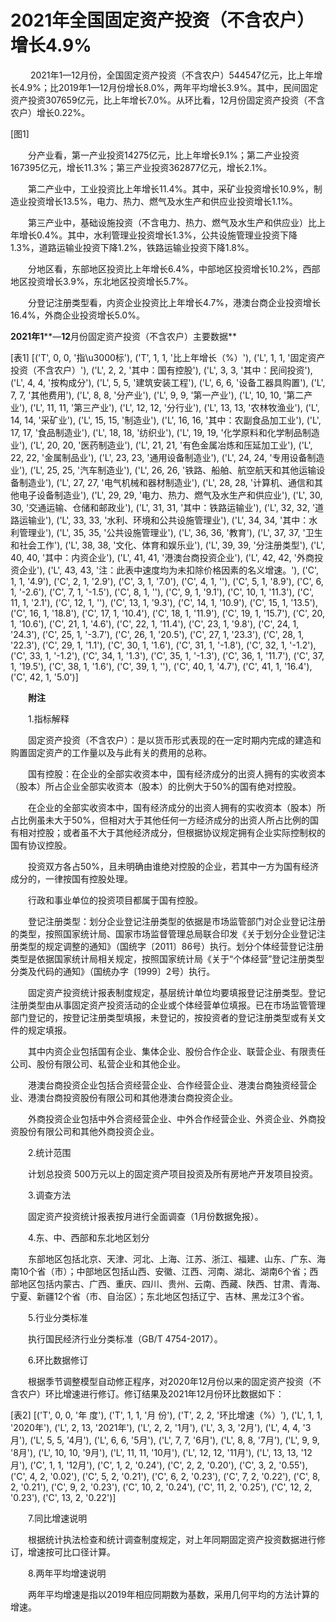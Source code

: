 # 2021年全国固定资产投资（不含农户）增长4.9%

　　 2021年1—12月份，全国固定资产投资（不含农户）544547亿元，比上年增长4.9%；比2019年1—12月份增长8.0%，两年平均增长3.9%。其中，民间固定资产投资307659亿元，比上年增长7.0%。从环比看，12月份固定资产投资（不含农户）增长0.22%。

[图1]

　　分产业看，第一产业投资14275亿元，比上年增长9.1%；第二产业投资167395亿元，增长11.3%；第三产业投资362877亿元，增长2.1%。

　　第二产业中，工业投资比上年增长11.4%。其中，采矿业投资增长10.9%，制造业投资增长13.5%，电力、热力、燃气及水生产和供应业投资增长1.1%。

　　第三产业中，基础设施投资（不含电力、热力、燃气及水生产和供应业）比上年增长0.4%。其中，水利管理业投资增长1.3%，公共设施管理业投资下降1.3%，道路运输业投资下降1.2%，铁路运输业投资下降1.8%。

　　分地区看，东部地区投资比上年增长6.4%，中部地区投资增长10.2%，西部地区投资增长3.9%，东北地区投资增长5.7%。

　　分登记注册类型看，内资企业投资比上年增长4.7%，港澳台商企业投资增长16.4%，外商企业投资增长5.0%。

**2021****年****1****—****12****月份固定资产投资（不含农户）主要数据**

[表1]
[('T', 0, 0, '指\u3000标'), ('T', 1, 1, '比上年增长（%）'), ('L', 1, 1, '固定资产投资（不含农户）'), ('L', 2, 2, '其中：国有控股'), ('L', 3, 3, '其中：民间投资'), ('L', 4, 4, '按构成分'), ('L', 5, 5, '建筑安装工程'), ('L', 6, 6, '设备工器具购置'), ('L', 7, 7, '其他费用'), ('L', 8, 8, '分产业'), ('L', 9, 9, '第一产业'), ('L', 10, 10, '第二产业'), ('L', 11, 11, '第三产业'), ('L', 12, 12, '分行业'), ('L', 13, 13, '农林牧渔业'), ('L', 14, 14, '采矿业'), ('L', 15, 15, '制造业'), ('L', 16, 16, '其中：农副食品加工业'), ('L', 17, 17, '食品制造业'), ('L', 18, 18, '纺织业'), ('L', 19, 19, '化学原料和化学制品制造业'), ('L', 20, 20, '医药制造业'), ('L', 21, 21, '有色金属冶炼和压延加工业'), ('L', 22, 22, '金属制品业'), ('L', 23, 23, '通用设备制造业'), ('L', 24, 24, '专用设备制造业'), ('L', 25, 25, '汽车制造业'), ('L', 26, 26, '铁路、船舶、航空航天和其他运输设备制造业'), ('L', 27, 27, '电气机械和器材制造业'), ('L', 28, 28, '计算机、通信和其他电子设备制造业'), ('L', 29, 29, '电力、热力、燃气及水生产和供应业'), ('L', 30, 30, '交通运输、仓储和邮政业'), ('L', 31, 31, '其中：铁路运输业'), ('L', 32, 32, '道路运输业'), ('L', 33, 33, '水利、环境和公共设施管理业'), ('L', 34, 34, '其中：水利管理业'), ('L', 35, 35, '公共设施管理业'), ('L', 36, 36, '教育'), ('L', 37, 37, '卫生和社会工作'), ('L', 38, 38, '文化、体育和娱乐业'), ('L', 39, 39, '分注册类型'), ('L', 40, 40, '其中：内资企业'), ('L', 41, 41, '港澳台商投资企业'), ('L', 42, 42, '外商投资企业'), ('L', 43, 43, '注：此表中速度均为未扣除价格因素的名义增速。'), ('C', 1, 1, '4.9'), ('C', 2, 1, '2.9'), ('C', 3, 1, '7.0'), ('C', 4, 1, ''), ('C', 5, 1, '8.9'), ('C', 6, 1, '-2.6'), ('C', 7, 1, '-1.5'), ('C', 8, 1, ''), ('C', 9, 1, '9.1'), ('C', 10, 1, '11.3'), ('C', 11, 1, '2.1'), ('C', 12, 1, ''), ('C', 13, 1, '9.3'), ('C', 14, 1, '10.9'), ('C', 15, 1, '13.5'), ('C', 16, 1, '18.8'), ('C', 17, 1, '10.4'), ('C', 18, 1, '11.9'), ('C', 19, 1, '15.7'), ('C', 20, 1, '10.6'), ('C', 21, 1, '4.6'), ('C', 22, 1, '11.4'), ('C', 23, 1, '9.8'), ('C', 24, 1, '24.3'), ('C', 25, 1, '-3.7'), ('C', 26, 1, '20.5'), ('C', 27, 1, '23.3'), ('C', 28, 1, '22.3'), ('C', 29, 1, '1.1'), ('C', 30, 1, '1.6'), ('C', 31, 1, '-1.8'), ('C', 32, 1, '-1.2'), ('C', 33, 1, '-1.2'), ('C', 34, 1, '1.3'), ('C', 35, 1, '-1.3'), ('C', 36, 1, '11.7'), ('C', 37, 1, '19.5'), ('C', 38, 1, '1.6'), ('C', 39, 1, ''), ('C', 40, 1, '4.7'), ('C', 41, 1, '16.4'), ('C', 42, 1, '5.0')]

　　**附注**

　　1.指标解释

　　固定资产投资（不含农户）：是以货币形式表现的在一定时期内完成的建造和购置固定资产的工作量以及与此有关的费用的总称。

　　国有控股：在企业的全部实收资本中，国有经济成分的出资人拥有的实收资本（股本）所占企业全部实收资本（股本）的比例大于50%的国有绝对控股。

　　在企业的全部实收资本中，国有经济成分的出资人拥有的实收资本（股本）所占比例虽未大于50%，但相对大于其他任何一方经济成分的出资人所占比例的国有相对控股；或者虽不大于其他经济成分，但根据协议规定拥有企业实际控制权的国有协议控股。

　　投资双方各占50%，且未明确由谁绝对控股的企业，若其中一方为国有经济成分的，一律按国有控股处理。

　　行政和事业单位的投资项目都属于国有控股。

　　登记注册类型：划分企业登记注册类型的依据是市场监管部门对企业登记注册的类型，按照国家统计局、国家市场监督管理总局联合印发《关于划分企业登记注册类型的规定调整的通知》（国统字〔2011〕86号）执行。划分个体经营登记注册类型是依据国家统计局相关规定，按照国家统计局《关于“个体经营”登记注册类型分类及代码的通知》（国统办字〔1999〕2号）执行。

　　固定资产投资统计报表制度规定，基层统计单位均要填报登记注册类型。登记注册类型由从事固定资产投资活动的企业或个体经营单位填报。已在市场监管管理部门登记的，按登记注册类型填报，未登记的，按投资者的登记注册类型或有关文件的规定填报。

　　其中内资企业包括国有企业、集体企业、股份合作企业、联营企业、有限责任公司、股份有限公司、私营企业和其他企业。

　　港澳台商投资企业包括合资经营企业、合作经营企业、港澳台商独资经营企业、港澳台商投资股份有限公司和其他港澳台商投资企业。

　　外商投资企业包括中外合资经营企业、中外合作经营企业、外资企业、外商投资股份有限公司和其他外商投资企业。

　　2.统计范围

　　计划总投资 500万元以上的固定资产项目投资及所有房地产开发项目投资。

　　3.调查方法

　　固定资产投资统计报表按月进行全面调查（1月份数据免报）。

　　4.东、中、西部和东北地区划分

　　东部地区包括北京、天津、河北、上海、江苏、浙江、福建、山东、广东、海南10个省（市）；中部地区包括山西、安徽、江西、河南、湖北、湖南6个省；西部地区包括内蒙古、广西、重庆、四川、贵州、云南、西藏、陕西、甘肃、青海、宁夏、新疆12个省（市、自治区）；东北地区包括辽宁、吉林、黑龙江3个省。

　　5.行业分类标准

　　执行国民经济行业分类标准（GB/T 4754-2017）。

　　6.环比数据修订

　　根据季节调整模型自动修正程序，对2020年12月份以来的固定资产投资（不含农户）环比增速进行修订。修订结果及2021年12月份环比数据如下：

[表2]
[('T', 0, 0, '年 度'), ('T', 1, 1, '月 份'), ('T', 2, 2, '环比增速（%）'), ('L', 1, 1, '2020年'), ('L', 2, 13, '2021年'), ('L', 2, 2, '1月'), ('L', 3, 3, '2月'), ('L', 4, 4, '3月'), ('L', 5, 5, '4月'), ('L', 6, 6, '5月'), ('L', 7, 7, '6月'), ('L', 8, 8, '7月'), ('L', 9, 9, '8月'), ('L', 10, 10, '9月'), ('L', 11, 11, '10月'), ('L', 12, 12, '11月'), ('L', 13, 13, '12月'), ('C', 1, 1, '12月'), ('C', 1, 2, '0.24'), ('C', 2, 2, '0.20'), ('C', 3, 2, '0.55'), ('C', 4, 2, '0.02'), ('C', 5, 2, '0.21'), ('C', 6, 2, '0.23'), ('C', 7, 2, '0.22'), ('C', 8, 2, '0.21'), ('C', 9, 2, '0.23'), ('C', 10, 2, '0.24'), ('C', 11, 2, '0.25'), ('C', 12, 2, '0.23'), ('C', 13, 2, '0.22')]

　　7.同比增速说明

　　根据统计执法检查和统计调查制度规定，对上年同期固定资产投资数据进行修订，增速按可比口径计算。

　　8.两年平均增速说明

　　两年平均增速是指以2019年相应同期数为基数，采用几何平均的方法计算的增速。